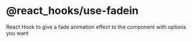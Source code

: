 # @react_hooks/use-fadein

React Hook to give a fade animation effect to the component with options you want